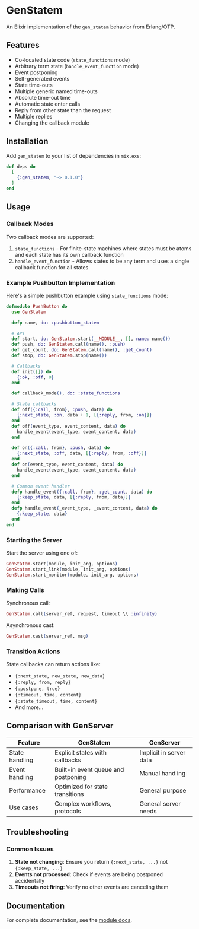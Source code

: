 # GenStatem

An Elixir implementation of the `gen_statem` behavior from Erlang/OTP.

## Features

- Co-located state code (`state_functions` mode)
- Arbitrary term state (`handle_event_function` mode)
- Event postponing
- Self-generated events
- State time-outs
- Multiple generic named time-outs
- Absolute time-out time
- Automatic state enter calls
- Reply from other state than the request
- Multiple replies
- Changing the callback module

## Installation

Add `gen_statem` to your list of dependencies in `mix.exs`:

```elixir
def deps do
  [
    {:gen_statem, "~> 0.1.0"}
  ]
end
```

## Usage

### Callback Modes

Two callback modes are supported:

1. `state_functions` - For finite-state machines where states must be atoms and each state has its own callback function
2. `handle_event_function` - Allows states to be any term and uses a single callback function for all states

### Example Pushbutton Implementation

Here's a simple pushbutton example using `state_functions` mode:

```elixir
defmodule PushButton do
  use GenStatem

  defp name, do: :pushbutton_statem

  # API
  def start, do: GenStatem.start(__MODULE__, [], name: name())
  def push, do: GenStatem.call(name(), :push)
  def get_count, do: GenStatem.call(name(), :get_count)
  def stop, do: GenStatem.stop(name())

  # Callbacks
  def init([]) do
    {:ok, :off, 0}
  end

  def callback_mode(), do: :state_functions

  # State callbacks
  def off({:call, from}, :push, data) do
    {:next_state, :on, data + 1, [{:reply, from, :on}]}
  end
  def off(event_type, event_content, data) do
    handle_event(event_type, event_content, data)
  end

  def on({:call, from}, :push, data) do
    {:next_state, :off, data, [{:reply, from, :off}]}
  end
  def on(event_type, event_content, data) do
    handle_event(event_type, event_content, data)
  end

  # Common event handler
  defp handle_event({:call, from}, :get_count, data) do
    {:keep_state, data, [{:reply, from, data}]}
  end
  defp handle_event(_event_type, _event_content, data) do
    {:keep_state, data}
  end
end
```

### Starting the Server

Start the server using one of:

```elixir
GenStatem.start(module, init_arg, options)
GenStatem.start_link(module, init_arg, options)
GenStatem.start_monitor(module, init_arg, options)
```

### Making Calls

Synchronous call:
```elixir
GenStatem.call(server_ref, request, timeout \\ :infinity)
```

Asynchronous cast:
```elixir
GenStatem.cast(server_ref, msg)
```

### Transition Actions

State callbacks can return actions like:

- `{:next_state, new_state, new_data}`
- `{:reply, from, reply}`
- `{:postpone, true}`
- `{:timeout, time, content}`
- `{:state_timeout, time, content}`
- And more...

## Comparison with GenServer

| Feature          | GenStatem | GenServer |
|-----------------|-----------|-----------|
| State handling  | Explicit states with callbacks | Implicit in server data |
| Event handling  | Built-in event queue and postponing | Manual handling |
| Performance     | Optimized for state transitions | General purpose |
| Use cases       | Complex workflows, protocols | General server needs |

## Troubleshooting

### Common Issues

1. **State not changing**: Ensure you return `{:next_state, ...}` not `{:keep_state, ...}`
2. **Events not processed**: Check if events are being postponed accidentally
3. **Timeouts not firing**: Verify no other events are canceling them

## Documentation

For complete documentation, see the [module docs](https://hexdocs.pm/gen_statem).
